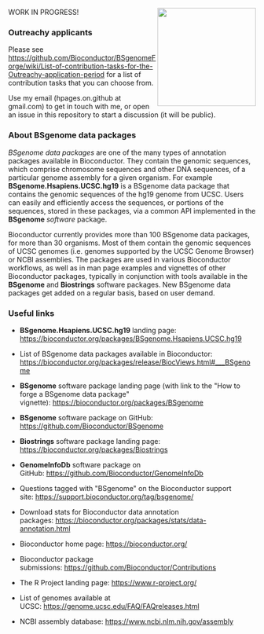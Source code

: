 [<img src="https://www.bioconductor.org/images/logo/jpg/bioconductor_logo_rgb.jpg" width="200" align="right"/>](https://bioconductor.org/)

WORK IN PROGRESS!

### Outreachy applicants

Please see https://github.com/Bioconductor/BSgenomeForge/wiki/List-of-contribution-tasks-for-the-Outreachy-application-period for a list of contribution tasks that you can choose from.

Use my email (hpages.on.github at gmail.com) to get in touch with me, or open an issue in this repository to start a discussion (it will be public).

### About BSgenome data packages

_BSgenome data packages_ are one of the many types of annotation packages available in Bioconductor. They contain the genomic sequences, which comprise chromosome sequences and other DNA sequences, of a particular genome assembly for a given organism. For example **BSgenome.Hsapiens.UCSC.hg19** is a BSgenome data package that contains the genomic sequences of the hg19 genome from UCSC. Users can easily and efficiently access the sequences, or portions of the sequences, stored in these packages, via a common API implemented in the **BSgenome** _software_ package.

Bioconductor currently provides more than 100 BSgenome data packages, for more than 30 organisms. Most of them contain the genomic sequences of UCSC genomes (i.e. genomes supported by the UCSC Genome Browser) or NCBI assemblies. The packages are used in various Bioconductor workflows, as well as in man page examples and vignettes of other Bioconductor packages, typically in conjunction with tools available in the **BSgenome** and **Biostrings** software packages. New BSgenome data packages get added on a regular basis, based on user demand.

### Useful links

- **BSgenome.Hsapiens.UCSC.hg19** landing page: https://bioconductor.org/packages/BSgenome.Hsapiens.UCSC.hg19

- List of BSgenome data packages available in Bioconductor: https://bioconductor.org/packages/release/BiocViews.html#___BSgenome

- **BSgenome** software package landing page (with link to the "How to forge a BSgenome data package" vignette): https://bioconductor.org/packages/BSgenome

- **BSgenome** software package on GitHub: https://github.com/Bioconductor/BSgenome

- **Biostrings** software package landing page: https://bioconductor.org/packages/Biostrings

- **GenomeInfoDb** software package on GitHub: https://github.com/Bioconductor/GenomeInfoDb

- Questions tagged with "BSgenome" on the Bioconductor support site: https://support.bioconductor.org/tag/bsgenome/

- Download stats for Bioconductor data annotation packages: https://bioconductor.org/packages/stats/data-annotation.html

- Bioconductor home page: https://bioconductor.org/

- Bioconductor package submissions: https://github.com/Bioconductor/Contributions

- The R Project landing page: https://www.r-project.org/

- List of genomes available at UCSC: https://genome.ucsc.edu/FAQ/FAQreleases.html

- NCBI assembly database: https://www.ncbi.nlm.nih.gov/assembly

